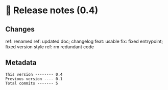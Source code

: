 # 🎁 Release notes (0.4)

## Changes
ref: renamed
ref: updated doc; changelog
feat: usable
fix: fixed entrypoint; fixed version style
ref: rm redundant code

## Metadata
```
This version -------- 0.4
Previous version ---- 0.1
Total commits ------- 5
```
